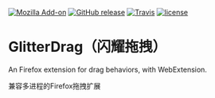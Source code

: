 [![Mozilla Add-on](https://img.shields.io/amo/v/glitterdrag.svg)](https://addons.mozilla.org/firefox/addon/glitterdrag/)
[![GitHub release](https://img.shields.io/github/release/harytfw/GlitterDrag.svg)]()
[![Travis](https://img.shields.io/travis/harytfw/GlitterDrag/master.svg)](https://travis-ci.org/harytfw/GlitterDrag)
[![license](https://img.shields.io/github/license/harytfw/GlitterDrag.svg)]()

# GlitterDrag（闪耀拖拽）

An Firefox extension for drag behaviors, with WebExtension.

兼容多进程的Firefox拖拽扩展
